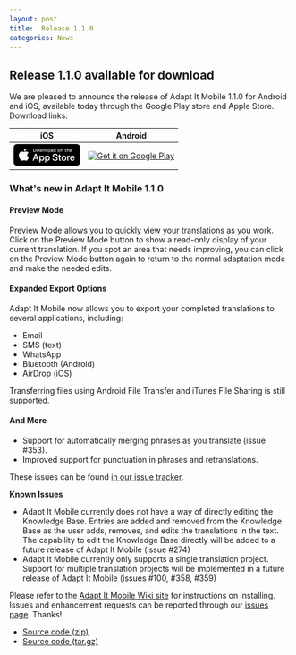 ```yaml
---
layout: post
title:  Release 1.1.0
categories: News
---
```


## Release 1.1.0 available for download

We are pleased to announce the release of Adapt It Mobile 1.1.0 for Android and iOS, available today through the Google Play store and Apple Store. Download links:

| iOS        | Android           |
|:-------------:|:-------------:| 
| <a href='https://itunes.apple.com/us/app/adapt-it-mobile/id1031605993?ls=1&mt=8'><img alt='Download on the App Store' src='https://raw.githubusercontent.com/adapt-it/adapt-it-mobile/gh-pages/assets/img/Download_on_the_App_Store_Badge_US-UK_RGB_blk_092917.png' /></a>     | <a href='https://play.google.com/store/apps/details?id=org.adaptit.adaptitmobile&pcampaignid=MKT-Other-global-all-co-prtnr-py-PartBadge-Mar2515-1'><img alt='Get it on Google Play' height='60' width='155' src='https://play.google.com/intl/en_us/badges/images/generic/en_badge_web_generic.png'/></a> |

### What's new in Adapt It Mobile 1.1.0

#### Preview Mode

Preview Mode allows you to quickly view your translations as you work. Click on the Preview Mode button to show a read-only display of your current translation. If you spot an area that needs improving, you can click on the Preview Mode button again to return to the normal adaptation mode and make the needed edits.

#### Expanded Export Options

Adapt It Mobile now allows you to export your completed translations to several applications, including:

- Email
- SMS (text)
- WhatsApp
- Bluetooth (Android)
- AirDrop (iOS)

Transferring files using Android File Transfer and iTunes File Sharing is still supported.

#### And More

- Support for automatically merging phrases as you translate (issue #353).
- Improved support for punctuation in phrases and retranslations.

These issues can be found [in our issue tracker](https://github.com/adapt-it/adapt-it-mobile/milestone/29?closed=1).

**Known Issues**

- Adapt It Mobile currently does not have a way of directly editing the Knowledge Base. Entries are added and removed from the Knowledge Base as the user adds, removes, and edits the translations in the text. The capability to edit the Knowledge Base directly will be added to a future release of Adapt It Mobile (issue #274)
- Adapt It Mobile currently only supports a single translation project. Support for multiple translation projects will be implemented in a future release of Adapt It Mobile (issues #100, #358, #359)


Please refer to the [Adapt It Mobile Wiki site](https://github.com/adapt-it/adapt-it-mobile/wiki#using-adapt-it-mobile) for instructions on installing. Issues and enhancement requests can be reported through our [issues page](https://github.com/adapt-it/adapt-it-mobile/issues). Thanks!

- [Source code (zip)](https://github.com/adapt-it/adapt-it-mobile/archive/1.0.0.zip)
- [Source code (tar.gz)](https://github.com/adapt-it/adapt-it-mobile/archive/1.0.0.tar.gz)

